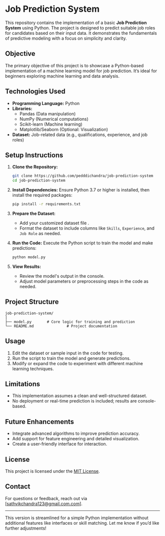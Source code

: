 
# Job Prediction System

This repository contains the implementation of a basic **Job Prediction System** using Python. The project is designed to predict suitable job roles for candidates based on their input data. It demonstrates the fundamentals of predictive modeling with a focus on simplicity and clarity.

## Objective

The primary objective of this project is to showcase a Python-based implementation of a machine learning model for job prediction. It’s ideal for beginners exploring machine learning and data analysis.

## Technologies Used

- **Programming Language:** Python
- **Libraries:**
  - Pandas (Data manipulation)
  - NumPy (Numerical computations)
  - Scikit-learn (Machine learning)
  - Matplotlib/Seaborn (Optional: Visualization)
- **Dataset:** Job-related data (e.g., qualifications, experience, and job roles)

## Setup Instructions

1. **Clone the Repository:**
   ```bash
   git clone https://github.com/pedddichandra/job-prediction-system
   cd job-prediction-system
   ```

2. **Install Dependencies:**
   Ensure Python 3.7 or higher is installed, then install the required packages:
   ```bash
   pip install -r requirements.txt
   ```

3. **Prepare the Dataset:**
   - Add your customized dataset file .
   - Format the dataset to include columns like `Skills`, `Experience`, and `Job Role` as needed.

4. **Run the Code:**
   Execute the Python script to train the model and make predictions:
   ```bash
   python model.py
   ```

5. **View Results:**
   - Review the model's output in the console.
   - Adjust model parameters or preprocessing steps in the code as needed.

## Project Structure

```
job-prediction-system/
|
├── model.py       # Core logic for training and prediction
└── README.md               # Project documentation
```

## Usage

1. Edit the dataset or sample input in the code for testing.
2. Run the script to train the model and generate predictions.
3. Modify or expand the code to experiment with different machine learning techniques.

## Limitations

- This implementation assumes a clean and well-structured dataset.
- No deployment or real-time prediction is included; results are console-based.

## Future Enhancements

- Integrate advanced algorithms to improve prediction accuracy.
- Add support for feature engineering and detailed visualization.
- Create a user-friendly interface for interaction.

## License

This project is licensed under the [MIT License](LICENSE).

## Contact

For questions or feedback, reach out via [sathvikchandra123@gmail.com.com].

---

This version is streamlined for a simple Python implementation without additional features like interfaces or skill matching. Let me know if you’d like further adjustments!